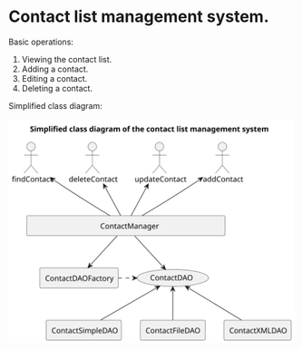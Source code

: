 # Contact list management system.
Basic operations:
1. Viewing the contact list.
2. Adding a contact.
3. Editing a contact.
4. Deleting a contact.

Simplified class diagram:

![Simplified class diagram "Contact list management system"](/out/simplifiedClassDiagram/simplifiedClassDiagram.svg)